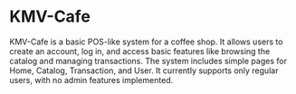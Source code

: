 # KMV-Cafe
KMV-Cafe is a basic POS-like system for a coffee shop. It allows users to create an account, log in, and access basic features like browsing the catalog and managing transactions. The system includes simple pages for Home, Catalog, Transaction, and User. It currently supports only regular users, with no admin features implemented.
